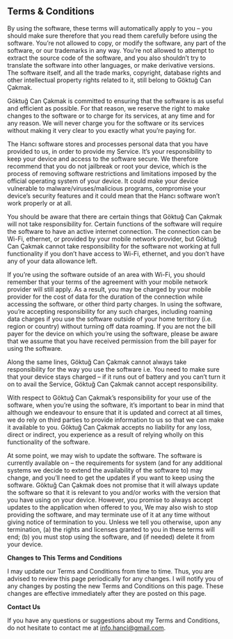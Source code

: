## Terms & Conditions

By using the software, these terms will automatically apply to you – you should make sure therefore that you read them carefully before using the software. You’re not allowed to copy, or modify the software, any part of the software, or our trademarks in any way. You’re not allowed to attempt to extract the source code of the software, and you also shouldn’t try to translate the software into other languages, or make derivative versions. The software itself, and all the trade marks, copyright, database rights and other intellectual property rights related to it, still belong to Göktuğ Can Çakmak.

Göktuğ Can Çakmak is committed to ensuring that the software is as useful and efficient as possible. For that reason, we reserve the right to make changes to the software or to charge for its services, at any time and for any reason. We will never charge you for the software or its services without making it very clear to you exactly what you’re paying for.

The Hancı software stores and processes personal data that you have provided to us, in order to provide my Service. It’s your responsibility to keep your device and access to the software secure. We therefore recommend that you do not jailbreak or root your device, which is the process of removing software restrictions and limitations imposed by the official operating system of your device. It could make your device vulnerable to malware/viruses/malicious programs, compromise your device’s security features and it could mean that the Hancı software won’t work properly or at all.

You should be aware that there are certain things that Göktuğ Can Çakmak will not take responsibility for. Certain functions of the software will require the software to have an active internet connection. The connection can be Wi-Fi, ethernet, or provided by your mobile network provider, but Göktuğ Can Çakmak cannot take responsibility for the software not working at full functionality if you don’t have access to Wi-Fi, ethernet, and you don’t have any of your data allowance left.

If you’re using the software outside of an area with Wi-Fi, you should remember that your terms of the agreement with your mobile network provider will still apply. As a result, you may be charged by your mobile provider for the cost of data for the duration of the connection while accessing the software, or other third party charges. In using the software, you’re accepting responsibility for any such charges, including roaming data charges if you use the software outside of your home territory (i.e. region or country) without turning off data roaming. If you are not the bill payer for the device on which you’re using the software, please be aware that we assume that you have received permission from the bill payer for using the software.

Along the same lines, Göktuğ Can Çakmak cannot always take responsibility for the way you use the software i.e. You need to make sure that your device stays charged – if it runs out of battery and you can’t turn it on to avail the Service, Göktuğ Can Çakmak cannot accept responsibility.

With respect to Göktuğ Can Çakmak’s responsibility for your use of the software, when you’re using the software, it’s important to bear in mind that although we endeavour to ensure that it is updated and correct at all times, we do rely on third parties to provide information to us so that we can make it available to you. Göktuğ Can Çakmak accepts no liability for any loss, direct or indirect, you experience as a result of relying wholly on this functionality of the software.

At some point, we may wish to update the software. The software is currently available on – the requirements for system (and for any additional systems we decide to extend the availability of the software to) may change, and you’ll need to get the updates if you want to keep using the software. Göktuğ Can Çakmak does not promise that it will always update the software so that it is relevant to you and/or works with the version that you have using on your device. However, you promise to always accept updates to the application when offered to you, We may also wish to stop providing the software, and may terminate use of it at any time without giving notice of termination to you. Unless we tell you otherwise, upon any termination, (a) the rights and licenses granted to you in these terms will end; (b) you must stop using the software, and (if needed) delete it from your device.

**Changes to This Terms and Conditions**

I may update our Terms and Conditions from time to time. Thus, you are advised to review this page periodically for any changes. I will notify you of any changes by posting the new Terms and Conditions on this page. These changes are effective immediately after they are posted on this page.

**Contact Us**

If you have any questions or suggestions about my Terms and Conditions, do not hesitate to contact me at <a target="_blank" href="mailto:info.hanci@gmail.com">info.hanci@gmail.com</a>.
